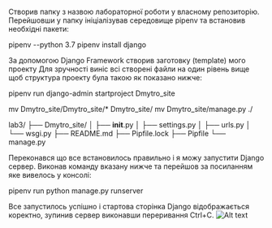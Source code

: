 

Створив папку з назвою лабораторної роботи у власному репозиторію. Перейшовши у папку ініціалізував середовище pipenv та встановив необхідні пакети:

pipenv --python 3.7
pipenv install django

За допомогою Django Framework створив заготовку (template) мого проекту  Для зручності виніс всі створені файли на один рівень вище щоб структура проекту була такою як показано нижче:

pipenv run django-admin startproject Dmytro_site

mv Dmytro_site/Dmytro_site/* Dmytro_site/
mv Dmytro_site/manage.py ./

lab3/
├── Dmytro_site/
│   ├── __init__.py
│   ├── settings.py
│   ├── urls.py
│   └── wsgi.py
├── README.md
├── Pipfile.lock
├── Pipfile
└── manage.py

Переконався що все встановилось правильно і я можу запустити Django сервер. Виконав команду вказану нижче та перейшов за посиланням яке вивелось у консолі:

pipenv run python manage.py runserver

Все запустилось успішно і стартова сторінка Django відображається коректно, зупинив сервер виконавши переривання Ctrl+C.
![Alt text](./home/dmytro/Зображення/1.png)
